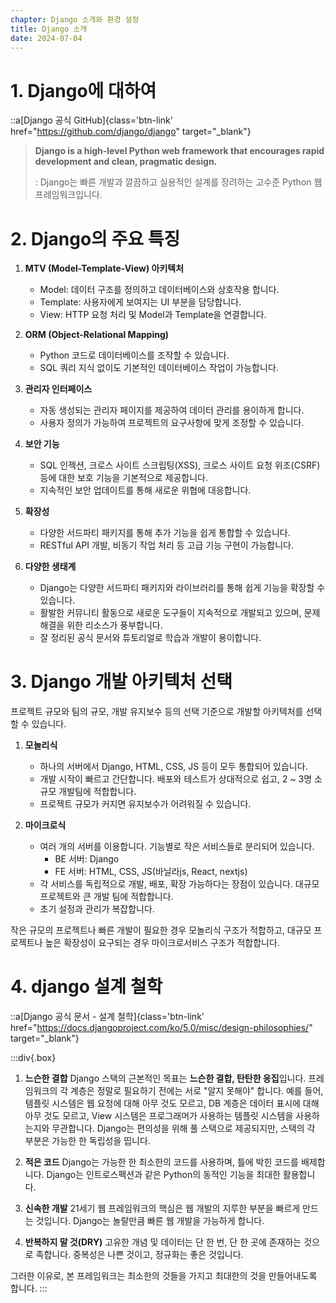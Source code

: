 ```yaml
---
chapter: Django 소개와 환경 설정
title: Django 소개
date: 2024-07-04
---
```


# 1. Django에 대하여

::a[Django 공식 GitHub]{class='btn-link' href="https://github.com/django/django" target="_blank"}

> **Django is a high-level Python web framework that encourages rapid development and clean, pragmatic design.**
>
> : Django는 빠른 개발과 깔끔하고 실용적인 설계를 장려하는 고수준 Python 웹 프레임워크입니다. 

# 2. Django의 주요 특징

1. **MTV (Model-Template-View) 아키텍처**
    - Model: 데이터 구조를 정의하고 데이터베이스와 상호작용 합니다.
    - Template: 사용자에게 보여지는 UI 부분을 담당합니다.
    - View: HTTP 요청 처리 및 Model과 Template을 연결합니다.

2. **ORM (Object-Relational Mapping)**
    - Python 코드로 데이터베이스를 조작할 수 있습니다.
    - SQL 쿼리 지식 없이도 기본적인 데이터베이스 작업이 가능합니다.

3. **관리자 인터페이스**
    - 자동 생성되는 관리자 페이지를 제공하여 데이터 관리를 용이하게 합니다.
    - 사용자 정의가 가능하여 프로젝트의 요구사항에 맞게 조정할 수 있습니다.

4. **보안 기능**
    - SQL 인젝션, 크로스 사이트 스크립팅(XSS), 크로스 사이트 요청 위조(CSRF) 등에 대한 보호 기능을 기본적으로 제공합니다.
    - 지속적인 보안 업데이트를 통해 새로운 위협에 대응합니다.

5. **확장성**
    - 다양한 서드파티 패키지를 통해 추가 기능을 쉽게 통합할 수 있습니다.
    - RESTful API 개발, 비동기 작업 처리 등 고급 기능 구현이 가능합니다.

6. **다양한 생태계**
    - Django는 다양한 서드파티 패키지와 라이브러리를 통해 쉽게 기능을 확장할 수 있습니다. 
    - 활발한 커뮤니티 활동으로 새로운 도구들이 지속적으로 개발되고 있으며, 문제 해결을 위한 리소스가 풍부합니다.
    - 잘 정리된 공식 문서와 튜토리얼로 학습과 개발이 용이합니다.

#  3. Django 개발 아키텍처 선택

프로젝트 규모와 팀의 규모, 개발 유지보수 등의 선택 기준으로 개발할 아키텍처를 선택할 수 있습니다.

1. **모놀리식**
    * 하나의 서버에서 Django, HTML, CSS, JS 등이 모두 통합되어 있습니다.
    * 개발 시작이 빠르고 간단합니다. 배포와 테스트가 상대적으로 쉽고, 2 ~ 3명 소규모 개발팀에 적합합니다.
    * 프로젝트 규모가 커지면 유지보수가 어려워질 수 있습니다. 

2. **마이크로식**
    * 여러 개의 서버를 이용합니다. 기능별로 작은 서비스들로 분리되어 있습니다.
        * BE 서버: Django
        * FE 서버: HTML, CSS, JS(바닐라js, React, nextjs)
    * 각 서비스를 독립적으로 개발, 배포, 확장 가능하다는 장점이 있습니다. 대규모 프로젝트와 큰 개발 팀에 적합합니다.
    * 초기 설정과 관리가 복잡합니다. 

작은 규모의 프로젝트나 빠른 개발이 필요한 경우 모놀리식 구조가 적합하고, 대규모 프로젝트나 높은 확장성이 요구되는 경우 마이크로서비스 구조가 적합합니다.

# 4. django 설계 철학
::a[Django 공식 문서 - 설계 철학]{class='btn-link' href="https://docs.djangoproject.com/ko/5.0/misc/design-philosophies/" target="_blank"}

:::div{.box}
1. **느슨한 결합**
    Django 스택의 근본적인 목표는 **느슨한 결합, 탄탄한 응집**입니다. 프레임워크의 각 계층은 정말로 필요하기 전에는 서로 "알지 못해야" 합니다.
    예를 들어, 템플릿 시스템은 웹 요청에 대해 아무 것도 모르고, DB 계층은 데이터 표시에 대해 아무 것도 모르고, View 시스템은 프로그래머가 사용하는 템플릿 시스템을 사용하는지와 무관합니다.
    Django는 편의성을 위해 풀 스택으로 제공되지만, 스택의 각 부분은 가능한 한 독립성을 띱니다.

2. **적은 코드**
    Django는 가능한 한 최소한의 코드를 사용하며, 틀에 박힌 코드를 배제합니다. Django는 인트로스펙션과 같은 Python의 동적인 기능을 최대한 활용합니다.

3. **신속한 개발**
    21세기 웹 프레임워크의 핵심은 웹 개발의 지루한 부분을 빠르게 만드는 것입니다. Django는 놀랄만큼 빠른 웹 개발을 가능하게 합니다.

4. **반복하지 말 것(DRY)**
    고유한 개념 및 데이터는 단 한 번, 단 한 곳에 존재하는 것으로 족합니다. 중복성은 나쁜 것이고, 정규화는 좋은 것입니다.

그러한 이유로, 본 프레임워크는 최소한의 것들을 가지고 최대한의 것을 만들어내도록 합니다.
:::